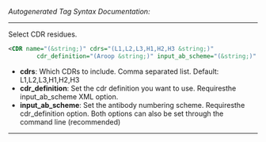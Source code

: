 _Autogenerated Tag Syntax Documentation:_

---
Select CDR residues.

```xml
<CDR name="(&string;)" cdrs="(L1,L2,L3,H1,H2,H3 &string;)"
        cdr_definition="(Aroop &string;)" input_ab_scheme="(&string;)" />
```

-   **cdrs**: Which CDRs to include. Comma separated list. Default: L1,L2,L3,H1,H2,H3
-   **cdr_definition**: Set the cdr definition you want to use. Requiresthe input_ab_scheme XML option.
-   **input_ab_scheme**: Set the antibody numbering scheme. Requiresthe cdr_definition option. Both options can also be set through the command line (recommended)

---
